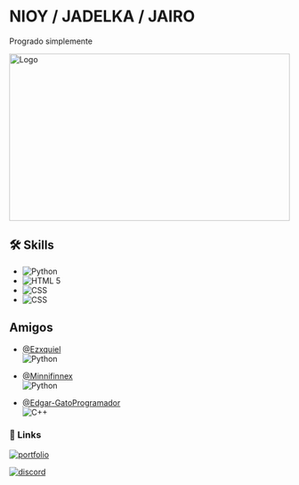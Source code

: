 
# NIOY / JADELKA / JAIRO

Progrado simplemente 

<img src="https://i.ibb.co/8YGrxqJ/banner.png" alt="Logo" style="width: 100%; height: 300px; object-fit: cover;">


## 🛠 Skills
+ ![Python](https://img.shields.io/badge/python-0A66C2?style=for-the-badge&logo=python&logoColor=white)
+ ![HTML 5](https://img.shields.io/badge/HTML5-0A66C2?style=for-the-badge&logo=html5&logoColor=white)
+ ![CSS](https://img.shields.io/badge/CSS-0A66C2?style=for-the-badge&logo=css3&logoColor=white)
+ ![CSS](https://img.shields.io/badge/SQL-0A66C2?style=for-the-badge&logo=sqlite&logoColor=white)



## Amigos

- [@Ezxquiel](https://github.com/Ezxquiel) <br> ![Python](https://img.shields.io/badge/python-0A66C2?style=for-the-badge&logo=python&logoColor=white)

- [@Minnifinnex](https://github.com/MinniFinnex)  <br> ![Python](https://img.shields.io/badge/python-0A66C2?style=for-the-badge&logo=python&logoColor=white)

- [@Edgar-GatoProgramador](https://github.com/Gatoprogramador888)  <br> ![C++](https://img.shields.io/badge/cpp-0A66C2?style=for-the-badge&logo=c%2B%2B&logoColor=white)



### 🔗 Links
[![portfolio](https://img.shields.io/badge/my_portfolio-000?style=for-the-badge&logo=&logoColor=white)](https://nioywebsv.netlify.app/)

[![discord](https://img.shields.io/badge/linkedin-0A66C2?style=for-the-badge&logo=discord&logoColor=white)](https://discord.gg/dZ5jY3cBEm)

